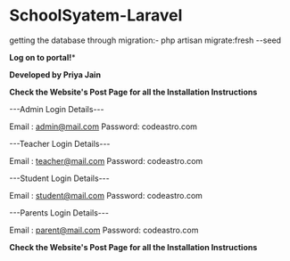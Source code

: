 # SchoolSyatem-Laravel

getting the database through migration:-
php artisan migrate:fresh --seed

**Log on to portal!***


**Developed by Priya Jain**


**Check the Website's Post Page for all the Installation Instructions**


---Admin Login Details---

Email   : admin@mail.com
Password: codeastro.com

---Teacher Login Details---

Email   : teacher@mail.com
Password: codeastro.com

---Student Login Details---

Email   : student@mail.com
Password: codeastro.com

---Parents Login Details---

Email   : parent@mail.com
Password: codeastro.com

**Check the Website's Post Page for all the Installation Instructions**